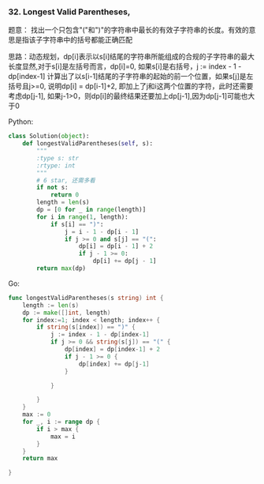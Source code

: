 ### 32. Longest Valid Parentheses,

题意： 找出一个只包含"("和")"的字符串中最长的有效子字符串的长度。有效的意思是指该子字符串中的括号都能正确匹配

思路：动态规划，dp[i]表示以s[i]结尾的字符串所能组成的合规的子字符串的最大长度显然,对于s[i]是左括号而言，dp[i]=0, 如果s[i]是右括号，j := index - 1 - dp[index-1] 计算出了以s[i-1]结尾的子字符串的起始的前一个位置，如果s[j]是左括号且j>=0, 说明dp[i] = dp[i-1]+2, 即加上了j和i这两个位置的字符，此时还需要考虑dp[j-1], 如果j-1>0，则dp[i]的最终结果还要加上dp[j-1],因为dp[j-1]可能也大于0


Python:

```python
class Solution(object):
    def longestValidParentheses(self, s):
        """
        :type s: str
        :rtype: int
        """
        # 6 star, 还需多看
        if not s:
            return 0
        length = len(s)
        dp = [0 for _ in range(length)]
        for i in range(1, length):
            if s[i] == ")":
                j = i - 1 - dp[i - 1]
                if j >= 0 and s[j] == "(":
                    dp[i] = dp[i - 1] + 2
                    if j - 1 >= 0:
                        dp[i] += dp[j - 1]
        return max(dp)
```

Go:

```go
func longestValidParentheses(s string) int {
	length := len(s)
	dp := make([]int, length)
	for index:=1; index < length; index++ {
		if string(s[index]) == ")" {
			j := index - 1 - dp[index-1]
			if j >= 0 && string(s[j]) == "(" {
				dp[index] = dp[index-1] + 2
				if j - 1 >= 0 {
					dp[index] += dp[j-1]
				}

			}

		}
	}
	max := 0
	for _, i := range dp {
		if i > max {
			max = i
		}
	}
	return max

}
```
